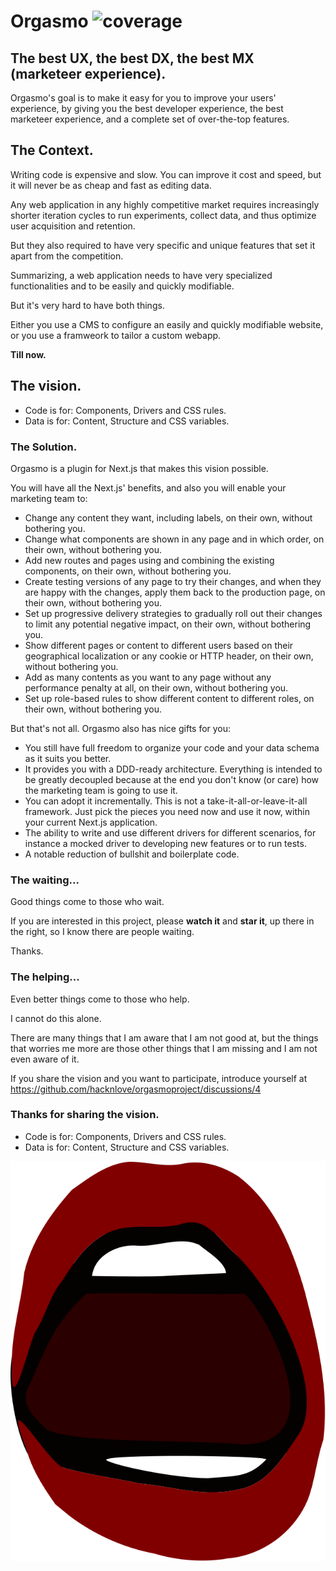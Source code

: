 # Orgasmo ![coverage](https://img.shields.io/badge/coverage-100%25-brightgreen)

## The best UX, the best DX, the best MX (marketeer experience).

Orgasmo's goal is to make it easy for you to improve your users' experience, by giving you the best developer experience, the best marketeer experience, and a complete set of over-the-top features. 

## The Context.

Writing code is expensive and slow. You can improve it cost and speed, but it will never be as cheap and fast as editing data.

Any web application in any highly competitive market requires increasingly shorter iteration cycles to run experiments, collect data, and thus optimize user acquisition and retention.

But they also required to have very specific and unique features that set it apart from the competition.

Summarizing, a web application needs to have very specialized functionalities and to be easily and quickly modifiable.

But it's very hard to have both things.

Either you use a CMS to configure an easily and quickly modifiable website, or you use a framweork to tailor a custom webapp.

**Till now.**

## The vision.

* Code is for: Components, Drivers and CSS rules.
* Data is for: Content, Structure and CSS variables.

### The Solution.

Orgasmo is a plugin for Next.js that makes this vision possible.

You will have all the Next.js' benefits, and also you will enable your marketing team to:

* Change any content they want, including labels, on their own, without bothering you.
* Change what components are shown in any page and in which order, on their own, without bothering you.
* Add new routes and pages using and combining the existing components, on their own, without bothering you.
* Create testing versions of any page to try their changes, and when they are happy with the changes, apply them back to the production page, on their own, without bothering you.
* Set up progressive delivery strategies to gradually roll out their changes to limit any potential negative impact, on their own, without bothering you.
* Show different pages or content to different users based on their geographical localization or any cookie or HTTP header, on their own, without bothering you.
* Add as many contents as you want to any page without any performance penalty at all, on their own, without bothering you.
* Set up role-based rules to show different content to different roles, on their own, without bothering you.

But that's not all. Orgasmo also has nice gifts for you:

* You still have full freedom to organize your code and your data schema as it suits you better.
* It provides you with a DDD-ready architecture. Everything is intended to be greatly decoupled because at the end you don't know (or care) how the marketing team is going to use it.
* You can adopt it incrementally. This is not a take-it-all-or-leave-it-all framework. Just pick the pieces you need now and use it now, within your current Next.js application.
* The ability to write and use different drivers for different scenarios, for instance a mocked driver to developing new features or to run tests.
* A notable reduction of bullshit and boilerplate code.

### The waiting...

Good things come to those who wait.

If you are interested in this project, please **watch it** and **star it**, up there in the right, so I know there are people waiting.

Thanks.

### The helping...

Even better things come to those who help.

I cannot do this alone.

There are many things that I am aware that I am not good at, but the things that worries me more are those other things that I am missing and I am not even aware of it.

If you share the vision and you want to participate, introduce yourself at https://github.com/hacknlove/orgasmoproject/discussions/4

### Thanks for sharing the vision.

* Code is for: Components, Drivers and CSS rules.
* Data is for: Content, Structure and CSS variables.

![Logo](./assets/orgasmo.svg)